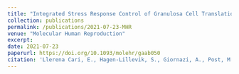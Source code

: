 ```yaml
---
title: "Integrated Stress Response Control of Granulosa Cell Translation and Proliferation During Normal Ovarian Follicle Development: Molecular Human Reproduction EDITOR'S CHOICE Article."
collection: publications
permalink: /publications/2021-07-23-MHR
venue: "Molecular Human Reproduction"
excerpt:
date: 2021-07-23
paperurl: https://doi.org/10.1093/molehr/gaab050
citation: 'Llerena Cari, E., Hagen-Lillevik, S., Giornazi, A., Post, M., Komar, A.A., Appiah, L., Bitler, B., Polotsky, A.J., Santoro, N., Kieft., J, Lai, K., Johnson, J. Volume 27, Issue 8, August 2021, <i>Molecular Human Reproduction</i>'
---
```

